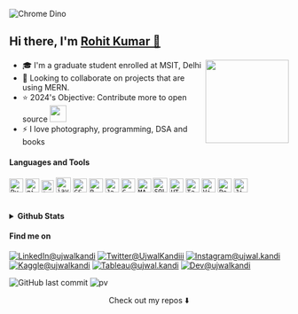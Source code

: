  <!--
**UjwalKandi/UjwalKandi** is a ✨ _special_ ✨ repository because its `README.md` (this file) appears on your GitHub profile.
-->

![Chrome Dino](https://mir-s3-cdn-cf.behance.net/project_modules/max_1200/4ff07986208593.5d9a654e92f36.gif)

<h2 align="left">Hi there, I'm <a href="https://www.linkedin.com/in/ujwalkandi" target="_blank" rel="noopener noreferrer">Rohit Kumar 👋 
 
<!-- <h2 align="left">Hi there, I'm <a href="https://www.linkedin.com/in/ujwalkandi" target="_blank" rel="noopener noreferrer">Ujwal Kandi</a> <img src="https://raw.githubusercontent.com/ABSphreak/ABSphreak/master/gifs/Hi.gif" height="30" />
-->
 
<a href="https://github.com/UjwalKandi"><img align='right' src='https://github.com/UjwalKandi/UjwalKandi/blob/changes-to-readme/svg/87202985-820dcb80-c2b6-11ea-9f56-7ec461c497c3.gif' width='150"'></a></h2>

- 🎓 I'm a graduate student enrolled at MSIT, Delhi
- 👯 Looking to collaborate on projects that are using MERN.
- ⭐ 2024's Objective: Contribute more to open source <img src="https://media.giphy.com/media/WUlplcMpOCEmTGBtBW/giphy.gif" width="30">
- ⚡ I love photography, programming, DSA and books 


#### Languages and Tools 
<p>
  <code><img height="25" src="https://raw.githubusercontent.com/UjwalKandi/UjwalKandi/changes-to-readme/svg/python-5.svg" alt="Python"></code>
  <code><img height="25" src="https://raw.githubusercontent.com/UjwalKandi/UjwalKandi/changes-to-readme/svg/git-icon.svg" alt="git"></code>
  <code><img height="22" src="https://raw.githubusercontent.com/UjwalKandi/UjwalKandi/changes-to-readme/svg/terminal-1.svg" alt="terminal"></code>
  <code><img height="27" src="https://raw.githubusercontent.com/UjwalKandi/UjwalKandi/changes-to-readme/svg/java-4.svg" alt="java"></code>
  <code><img height="25" src="https://raw.githubusercontent.com/UjwalKandi/UjwalKandi/changes-to-readme/svg/css-3.svg" alt="CSS"></code>
  <code><img height="25" src="https://raw.githubusercontent.com/UjwalKandi/UjwalKandi/changes-to-readme/svg/r-lang.svg" alt="R"></code>
  <code><img height="25" src="https://raw.githubusercontent.com/UjwalKandi/UjwalKandi/changes-to-readme/svg/javascript.svg" alt="JavaScript"></code>
  <code><img height="25" src="https://raw.githubusercontent.com/UjwalKandi/UjwalKandi/changes-to-readme/svg/c-2975.svg" alt="C"></code>
  <code><img height="25" src="https://raw.githubusercontent.com/UjwalKandi/UjwalKandi/master/svg/Matlab_Logo.png" alt="MATLAB"></code>
  <code><img height="26" src="https://raw.githubusercontent.com/UjwalKandi/UjwalKandi/changes-to-readme/svg/sql.png" alt="SQL"></code>
  <code><img height="25" src="https://raw.githubusercontent.com/UjwalKandi/UjwalKandi/changes-to-readme/svg/html-5.svg" alt="HTML"></code>
  <code><img height="25" src="https://raw.githubusercontent.com/UjwalKandi/UjwalKandi/changes-to-readme/svg/tableau-software.svg" alt="Tableau"></code>
  <code><img height="25" src="https://raw.githubusercontent.com/UjwalKandi/UjwalKandi/changes-to-readme/svg/visual-studio-code-1.svg" alt="Visual Code Studio"></code>
  <code><img height="25" src="https://raw.githubusercontent.com/UjwalKandi/UjwalKandi/changes-to-readme/svg/power-bi-1.svg" alt="Power BI"></code>
  <code><img height="25" src="https://github.com/UjwalKandi/UjwalKandi/blob/c45f674e1145d04d97cd57f4e9dac336c5e29600/svg/jira-3.svg" alt="Jira"></code>

</p>

<br />

<details>
    <summary><strong>Github Stats</strong></summary>
    <img src="https://github-readme-stats.vercel.app/api?username=rohitk131&theme=vue-dark&show_icons=true&hide_border=true&count_private=true" alt="rohitk131's Stats">
    <img src="https://github-readme-streak-stats.herokuapp.com/?user=rohitk131&theme=vue-dark&hide_border=true" alt="rohitk131's Streak">
    <img src="https://github-readme-stats.vercel.app/api/top-langs/?username=rohitk131&theme=vue-dark&show_icons=true&hide_border=true&layout=compact" alt="rohitk131's Top Languages">
</details>



<!-- <p>
    <details>
        <summary><strong>Github Stats</strong></summary>
        <p><kbd><img width=400 src="https://github-readme-stats.vercel.app/api?username=UjwalKandi&bg_color=00000000&text_color=58a6ff&hide_border=true&disable_animations=true&include_all_commits=true"><img height=158 width=400 src="https://github-readme-stats.vercel.app/api/top-langs/?username=UjwalKandi&layout=compact&langs_count=10&bg_color=00000000&text_color=58a6ff&hide_border=true&disable_animations=true&card_width=485&line_height=35" /></kbd></p>
    </details>
</p> -->



<!-- <a href="https://www.adamalston.com/"><img height="137px" src="https://github-readme-stats.vercel.app/api?username=UjwalKandi&hide_title=true&hide_border=true&show_icons=true&include_all_commits=true&count_private=true&line_height=21&text_color=000&icon_color=000&bg_color=0,ea6161,ffc64d,fffc4d,52fa5a&theme=graywhite" />wi*quL3fcV<img height="137px" src="https://github-readme-stats.vercel.app/api/top-langs/?username=UjwalKandi&hide=html&hide_title=true&hide_border=true&layout=compact&langs_count=6&exclude_repo=comp426,Redventures-Movie-Quotes&text_color=000&icon_color=fff&bg_color=0,52fa5a,4dfcff,c64dff&theme=graywhite" /></a> -->


#### Find me on  
<!--
<p align='left'>
   <a href="https://www.linkedin.com/in/ujwalkandi" target="_blank"><img height="25" src="https://raw.githubusercontent.com/UjwalKandi/UjwalKandi/changes-to-readme/svg/linkedin-icon-2.svg"></a>&nbsp;&nbsp;
 <a href="https://twitter.com/UjwalKandiii" target="_blank"><img height="25" src="https://raw.githubusercontent.com/UjwalKandi/UjwalKandi/changes-to-readme/svg/twitter-3.svg"></a>&nbsp;&nbsp;
 <a href="https://instagram.com/ujwal.kandi" target="_blank"><img height="25" src="https://raw.githubusercontent.com/UjwalKandi/UjwalKandi/changes-to-readme/svg/instagram-2-1.svg"></a>&nbsp;&nbsp;
 <a href="https://www.kaggle.com/ujwalkandi" target="_blank"><img height="25" src="https://raw.githubusercontent.com/UjwalKandi/UjwalKandi/changes-to-readme/svg/Kaggle%20Icon.svg"></a>&nbsp;&nbsp;
 <a href="https://public.tableau.com/profile/ujwal.kandi#!/" target="_blank"><img height="25" src="https://raw.githubusercontent.com/UjwalKandi/UjwalKandi/changes-to-readme/svg/tableau-software.svg"></a>&nbsp;&nbsp;
 <a href="https://github.com/UjwalKandi" target="_blank"><img height="25" src="https://raw.githubusercontent.com/UjwalKandi/UjwalKandi/changes-to-readme/svg/github-1.svg"></a>&nbsp;&nbsp;
 
 </p>
 -->
 
 
<!-- 
 <p align='left'>
   <a href="https://www.linkedin.com/in/ujwalkandi" target="_blank"><img height="25" src="https://raw.githubusercontent.com/UjwalKandi/UjwalKandi/changes-to-readme/svg/linkedin%20rect.svg"></a>&nbsp;&nbsp;
 <a href="https://twitter.com/UjwalKandiii" target="_blank"><img height="25" src="https://raw.githubusercontent.com/UjwalKandi/UjwalKandi/changes-to-readme/svg/twitter%20rect.svg"></a>&nbsp;&nbsp;
 <a href="https://instagram.com/ujwal.kandi" target="_blank"><img height="25" src="https://raw.githubusercontent.com/UjwalKandi/UjwalKandi/changes-to-readme/svg/insta%20rect.svg"></a>&nbsp;&nbsp;
 <a href="https://www.kaggle.com/ujwalkandi" target="_blank"><img height="25" src="https://raw.githubusercontent.com/UjwalKandi/UjwalKandi/changes-to-readme/svg/Kaggle%20rect.svg"></a>&nbsp;&nbsp;
 <a href="https://public.tableau.com/profile/ujwal.kandi#!/" target="_blank"><img height="25" src="https://raw.githubusercontent.com/UjwalKandi/UjwalKandi/changes-to-readme/svg/tableau%20rect.svg"></a>&nbsp;&nbsp;
 <a href="https://dev.to/ujwalkandi" target="_blank"><img height="25" src="https://raw.githubusercontent.com/UjwalKandi/UjwalKandi/master/svg/Dev--black.svg"></a>&nbsp;&nbsp;
 <a href="https://github.com/UjwalKandi" target="_blank"><img height="25" src="https://raw.githubusercontent.com/UjwalKandi/UjwalKandi/changes-to-readme/svg/github%20rect.svg"></a>&nbsp;&nbsp; -->

 
<a href="https://www.linkedin.com/in/ujwalkandi"><img src="https://img.shields.io/badge/-LinkedIn-blue?style=flat-square&logo=Linkedin&logoColor=white" alt="LinkedIn@ujwalkandi"></a>
<a href="https://twitter.com/UjwalKandiii"><img src="https://img.shields.io/badge/Twitter--_.svg?style=social&logo=twitter" alt="Twitter@UjwalKandiii"></a>
<a href="https://instagram.com/ujwal.kandi"><img src="https://img.shields.io/badge/Instagram--_.svg?style=social&logo=instagram" alt="Instagram@ujwal.kandi"></a>
<a href="https://www.kaggle.com/ujwalkandi"><img src="https://img.shields.io/badge/Kaggle--_.svg?style=social&logo=kaggle" alt="Kaggle@ujwalkandi"></a>
<a href="https://public.tableau.com/profile/ujwal.kandi"><img src="https://img.shields.io/badge/Tableau--_.svg?style=social&logo=tableau" alt="Tableau@ujwal.kandi"></a>
<a href="https://dev.to/ujwalkandi"><img src="https://img.shields.io/badge/dev.to--_.svg?style=social&logo=dev.to" alt="Dev@ujwalkandi"></a>

 <!--<a href="https://t.me/ujwal_kandi"><img src="https://img.shields.io/badge/Contact%20Me--_.svg?style=social&logo=mail.ru" alt="contactme"></a>
linkedi | Twitter | insta | kaggle | tableau | dev | Telegram -->

</p>

<!-- 
![build](https://github.com/UjwalKandi/UjwalKandi/blob/changes-to-readme/svg/badge.svg) -->
![GitHub last commit](https://github.com/UjwalKandi/UjwalKandi/blob/master/svg/last%20commit.svg)
![pv](https://pageview.vercel.app/?github_user=UjwalKandi)



<p align="center">
Check out my repos ⬇️  
</p>
